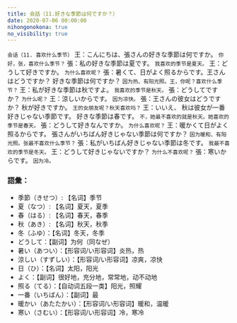 ```yaml
---
title: 会話（11.好きな季節は何ですか？）
date: 2020-07-06 00:00:00
nihongonokona: true
no_visibility: true
---
```


`会话（11. 喜欢什么季节）`
王：こんにちは、張さんの好きな季節は何ですか。
`你好，张，喜欢什么季节？`
張：私の好きな季節は夏です。
`我喜欢的季节是夏天。`
王：どうして好きですか。
`为什么喜欢呢？`
張：暑くて、日がよく照るからです。王さんはどうですか？ 好きな季節は何ですか？
`因为热、有阳光照。王，你呢？喜欢什么季节？`
王：私が好きな季節は秋ですよ。
`我喜欢的季节是秋天。`
張：どうしてですか？
`为什么呢？`
王：涼しいからです。
`因为凉快。`
張：王さんの彼女はどうですか？ 秋が好きですか。
`王的女朋友呢？秋天喜欢吗？`
王：いいえ、 秋は彼女が一番好きじゃない季節です。 好きな季節は春です。
`不，她最不喜欢的就是秋天。她喜欢的季节是春天。`
張：どうして好きなんですか。
`为什么喜欢呢？`
王：暖かくて日がよく照るからです。 張さんがいちばん好きじゃない季節は何ですか？
`因为暖和、有阳光照。张最不喜欢什么季节？`
張：私がいちばん好きじゃない季節は冬です。
`我最不喜欢的季节是冬天。`
王：どうして好きじゃないですか？
`为什么不喜欢呢？`
張：寒いからです。
`因为冷。`

### 語彙：

- 季節（きせつ）: 【名词】季节
- 夏（なつ）: 【名词】夏天，夏季
- 春（はる）: 【名词】春天，春季
- 秋（あき）: 【名词】秋天，秋季
- 冬（ふゆ）：【名词】冬天，冬季
- どうして：【副词】为何（同なぜ）
- 暑い（あつい）：【形容词/い形容词】炎热，热
- 涼しい（すずしい）：【形容词/い形容词】凉爽，凉快
- 日（ひ）：【名词】太阳，阳光
- よく：【副词】很好地，充分地，常常地，动不动地
- 照る（てる）：【自动词五段一类】阳光，照耀
- 一番（いちばん）：【副词】最
- 暖かい（あたたかい）：【形容词/い形容词】暖和，温暖
- 寒い（さむい）：【形容词/い形容词】冷，寒冷
